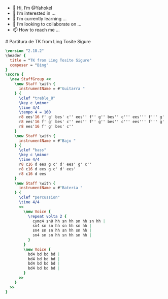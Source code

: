 - 👋 Hi, I’m @Yahokel
- 👀 I’m interested in ...
- 🌱 I’m currently learning ...
- 💞️ I’m looking to collaborate on ...
- 📫 How to reach me ...

<!---
Yahokel/Yahokel is a ✨ special ✨ repository because its `README.md` (this file) appears on your GitHub profile.
You can click the Preview link to take a look at your changes.
---># Partitura de TK from Ling Tosite Sigure

```lilypond
\version "2.18.2"
\header {
  title = "TK from Ling Tosite Sigure"
  composer = "Bing"
}
\score {
  \new StaffGroup <<
    \new Staff \with {
      instrumentName = #"Guitarra "
    } {
      \clef "treble_8"
      \key c \minor
      \time 4/4
      \tempo 4 = 160
      r8 ees'16 f' g' bes' c'' ees'' f'' g'' bes'' c''' ees''' f''' g''' bes''' c'''' ees'''' f'''' g'''' bes'''' c''''' ees''''' f''''' g''''' bes''''' c'''''' ees'''''' f'''''' g''''''
      r8 ees'16 f' g' bes' c'' ees'' f'' g'' bes'' c''' ees''' f''' g''' bes''' c'''' ees'''' f'''' g'''' bes'''' c''''' ees''''' f''''' g''''' bes''''' c''''''
      r8 ees'16 f' g' bes' c''
    }
    \new Staff \with {
      instrumentName = #"Bajo "
    } {
      \clef "bass"
      \key c \minor
      \time 4/4
      r8 c16 d ees g c' d' ees' g' c''
      r8 c16 d ees g c' d' ees'
      r8 c16 d ees
    }
    \new Staff \with {
      instrumentName = #"Batería "
    } {
      \clef "percussion"
      \time 4/4
      <<
        \new Voice {
          \repeat volta 2 {
            cymc4 sn8 hh sn hh sn hh sn hh |
            sn4 sn sn hh sn hh sn hh |
            sn4 sn sn hh sn hh sn hh |
            sn4 sn sn hh sn hh sn hh |
          }
        }
        \new Voice {
          bd4 bd bd bd |
          bd4 bd bd bd |
          bd4 bd bd bd |
          bd4 bd bd bd |
        }
      >>
    }
  >>
}
